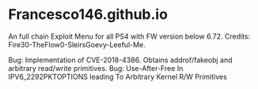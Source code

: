 # Francesco146.github.io
An full chain Exploit Menu for all PS4 with FW version below 6.72.
Credits: Fire30-TheFlow0-SleirsGoevy-Leeful-Me.

Bug: Implementation of CVE-2018-4386. Obtains addrof/fakeobj and arbitrary read/write primitives.
Bug: Use-After-Free In IPV6_2292PKTOPTIONS leading To Arbitrary Kernel R/W Primitives
